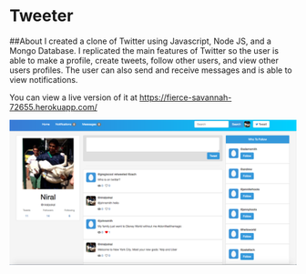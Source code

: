 # Tweeter

##About
I created a clone of Twitter using Javascript, Node JS, and a Mongo Database. I replicated the main features of Twitter so the user is able to make a profile, create tweets, follow other users, and view other users profiles. The user can also send and receive messages and is able to view notifications.

You can view a live version of it at https://fierce-savannah-72655.herokuapp.com/

![Picture](/1.png)
